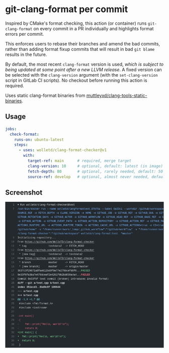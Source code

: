 # git-clang-format per commit

Inspired by CMake's format checking, this action (or container) runs `git-clang-format`
on every commit in a PR individually and highlights format errors per commit.

This enforces users to rebase their branches and amend the bad commits, rather than
adding format fixup commits that will result in bad `git blame` results in the future.

By default, the most recent `clang-format` version is used, _which is subject to being updated
at some point after a new LLVM release_.
A fixed version can be selected with the `clang-version` argument (with the `set-clang-version`
script in GitLab CI scripts). No checkout before running this action is required.

Uses static clang-format binaries from
[muttleyxd/clang-tools-static-binaries](https://github.com/muttleyxd/clang-tools-static-binaries).

## Usage

```yaml
jobs:
  check-format:
    runs-on: ubuntu-latest
    steps:
      - uses: wolletd/clang-format-checker@v1
        with:
          target-ref: main      # required, merge target
          clang-version: 10     # optional, default: latest (in image)
          fetch-depth: 80       # optional, rarely needed, default: 50
          source-ref: develop   # optional, almost never needed, default: HEAD
```

## Screenshot

![screenshot](https://github.com/WolleTD/clang-format-checker/blob/master/docs/screenshot.png?raw=true)
